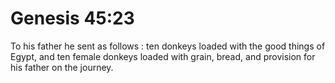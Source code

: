 # Genesis 45:23

To his father he sent as follows : ten donkeys loaded with the good things of Egypt, and ten female donkeys loaded with grain, bread, and provision for his father on the journey.

